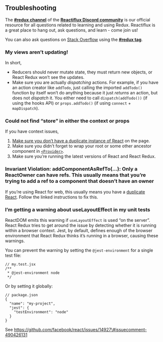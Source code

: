 

## Troubleshooting

The **[\#redux channel](https://discord.gg/0ZcbPKXt5bZ6au5t)** of the **[Reactiflux Discord community](http://www.reactiflux.com)** is our official resource for all questions related to learning and using Redux. Reactiflux is a great place to hang out, ask questions, and learn - come join us!

You can also ask questions on [Stack Overflow](https://stackoverflow.com) using the **[\#redux tag](https://stackoverflow.com/questions/tagged/redux)**.

### My views aren’t updating!

In short,

- Reducers should never mutate state, they must return new objects, or React Redux won’t see the updates.
- Make sure you are actually _dispatching_ actions. For example, if you have an action creator like `addTodo`, just calling the imported `addTodo()` function by itself won’t do anything because it just _returns_ an action, but does not _dispatch_ it. You either need to call `dispatch(addTodo())` (if using the hooks API) or `props.addTodo()` (if using `connect` + `mapDispatch`).

### Could not find “store” in either the context or props

If you have context issues,

1.  [Make sure you don’t have a duplicate instance of React](https://medium.com/@dan_abramov/two-weird-tricks-that-fix-react-7cf9bbdef375) on the page.
2.  Make sure you didn’t forget to wrap your root or some other ancestor component in [`<Provider>`](#provider-store).
3.  Make sure you’re running the latest versions of React and React Redux.

### Invariant Violation: addComponentAsRefTo(…): Only a ReactOwner can have refs. This usually means that you’re trying to add a ref to a component that doesn’t have an owner

If you’re using React for web, this usually means you have a [duplicate React](https://medium.com/@dan_abramov/two-weird-tricks-that-fix-react-7cf9bbdef375). Follow the linked instructions to fix this.

### I’m getting a warning about useLayoutEffect in my unit tests

ReactDOM emits this warning if `useLayoutEffect` is used “on the server”. React Redux tries to get around the issue by detecting whether it is running within a browser context. Jest, by default, defines enough of the browser environment that React Redux thinks it’s running in a browser, causing these warnings.

You can prevent the warning by setting the `@jest-environment` for a single test file:

    // my.test.jsx
    /**
     * @jest-environment node
     */

Or by setting it globally:

    // package.json
    {
      "name": "my-project",
      "jest": {
        "testEnvironment": "node"
      }
    }

See https://github.com/facebook/react/issues/14927\#issuecomment-490426131
